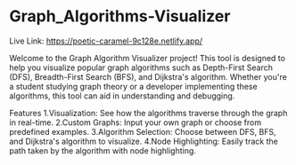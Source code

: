 # Graph_Algorithms-Visualizer

Live Link: https://poetic-caramel-9c128e.netlify.app/


Welcome to the Graph Algorithm Visualizer project! This tool is designed to help you visualize popular graph algorithms such as Depth-First Search (DFS), Breadth-First Search (BFS), and Dijkstra's algorithm. Whether you're a student studying graph theory or a developer implementing these algorithms, this tool can aid in understanding and debugging.

Features
1.Visualization: See how the algorithms traverse through the graph in real-time.
2.Custom Graphs: Input your own graph or choose from predefined examples.
3.Algorithm Selection: Choose between DFS, BFS, and Dijkstra's algorithm to visualize.
4.Node Highlighting: Easily track the path taken by the algorithm with node highlighting.

